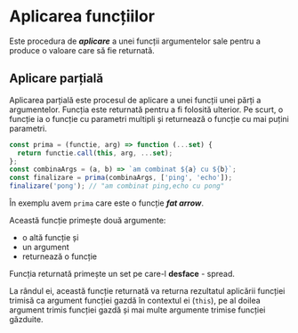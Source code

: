 # Aplicarea funcțiilor

Este procedura de ***aplicare*** a unei funcții argumentelor sale pentru a produce o valoare care să fie returnată.

## Aplicare parțială

Aplicarea parțială este procesul de aplicare a unei funcții unei părți a argumentelor. Funcția este returnată pentru a fi folosită ulterior. Pe scurt, o funcție ia o funcție cu parametri multipli și returnează o funcție cu mai puțini parametri.

```javascript
const prima = (functie, arg) => function (...set) {
  return functie.call(this, arg, ...set);
};
const combinaArgs = (a, b) => `am combinat ${a} cu ${b}`;
const finalizare = prima(combinaArgs, ['ping', 'echo']);
finalizare('pong'); // "am combinat ping,echo cu pong"
```

În exemplu avem `prima` care este o funcție ***fat arrow***.

Această funcție primește două argumente:
- o altă funcție și
- un argument
- returnează o funcție

Funcția returnată primește un set pe care-l **desface** - spread.

La rândul ei, această funcție returnată va returna rezultatul aplicării funcției trimisă ca argument funcției gazdă în contextul ei (`this`), pe al doilea argument trimis funcției gazdă și mai multe argumente trimise funcției găzduite.
